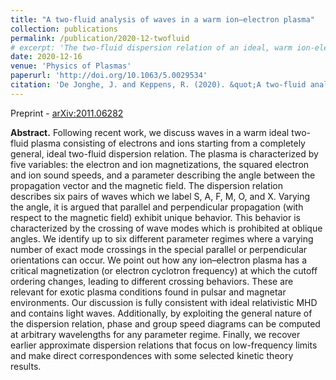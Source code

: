 ```yaml
---
title: "A two-fluid analysis of waves in a warm ion–electron plasma"
collection: publications
permalink: /publication/2020-12-twofluid
# excerpt: 'The two-fluid dispersion relation of an ideal, warm ion-electron plasma is analysed. Phase and group speeds are computed and visualised.'
date: 2020-12-16
venue: 'Physics of Plasmas'
paperurl: 'http://doi.org/10.1063/5.0029534'
citation: 'De Jonghe, J. and Keppens, R. (2020). &quot;A two-fluid analysis of waves in a warm ion–electron plasma.&quot; <i>Phys. Plasmas</i>. 27, 122107.'
---
```


Preprint - [arXiv:2011.06282](https://arxiv.org/abs/2011.06282)

__Abstract.__ Following recent work, we discuss waves in a warm ideal two-fluid plasma consisting of electrons and ions starting from a completely general, ideal two-fluid dispersion relation. The plasma is characterized by five variables: the electron and ion magnetizations, the squared electron and ion sound speeds, and a parameter describing the angle between the propagation vector and the magnetic field. The dispersion relation describes six pairs of waves which we label S, A, F, M, O, and X. Varying the angle, it is argued that parallel and perpendicular propagation (with respect to the magnetic field) exhibit unique behavior. This behavior is characterized by the crossing of wave modes which is prohibited at oblique angles. We identify up to six different parameter regimes where a varying number of exact mode crossings in the special parallel or perpendicular orientations can occur. We point out how any ion–electron plasma has a critical magnetization (or electron cyclotron frequency) at which the cutoff ordering changes, leading to different crossing behaviors. These are relevant for exotic plasma conditions found in pulsar and magnetar environments. Our discussion is fully consistent with ideal relativistic MHD and contains light waves. Additionally, by exploiting the general nature of the dispersion relation, phase and group speed diagrams can be computed at arbitrary wavelengths for any parameter regime. Finally, we recover earlier approximate dispersion relations that focus on low-frequency limits and make direct correspondences with some selected kinetic theory results.